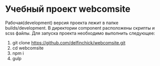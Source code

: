 # Учебный проект webcomsite
Рабочая(development) версия проекта лежит в папке builds/development. В директории component расположены скрипты и scss файлы. Для запуска проекта необходимо выполнить следующее:
 1. git clone https://github.com/delfinchick/webcomsite.git
 2. cd webcomsite
 3. npm i
 4. gulp
